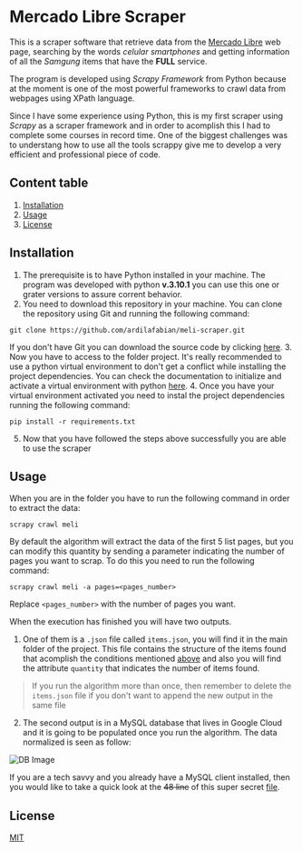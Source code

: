 # Mercado Libre Scraper

This is a scraper software that retrieve data from the [Mercado Libre](https://listado.mercadolibre.com.ar/celular-smartphones#D[A:celular%20smartphones]) web page, searching by the words _celular smartphones_ and getting information of all the _Samgung_ items that have the **FULL** service.

The program is developed using _Scrapy Framework_ from Python because at the moment is one of the most powerful frameworks to crawl data from webpages using XPath language.

Since I have some experience using Python, this is my first scraper using _Scrapy_ as a scraper framework and in order to acomplish this I had to complete some courses in record time. One of the biggest challenges was to understang how to use all the tools scrappy give me to develop a very efficient and professional piece of code.

## Content table
1. [Installation](#installation)
2. [Usage](#usage)
3. [License](#license)

## Installation

1. The prerequisite is to have Python installed in your machine. The program was developed with python **v.3.10.1** you can use this one or grater versions to assure corrent behavior.
2. You need to download this repository in your machine. You can clone the repository using Git and running the following command:
```
git clone https://github.com/ardilafabian/meli-scraper.git
```
If you don't have Git you can download the source code by clicking [here](https://github.com/ardilafabian/meli-scraper/archive/refs/heads/main.zip).
3. Now you have to access to the folder project. It's really recommended to use a python virtual environment to don't get a conflict while installing the project dependencies. You can check the documentation to initialize and activate a virtual environment with python [here](https://docs.python.org/3/library/venv.html).
4. Once you have your virtual environment activated you need to instal the project dependencies running the following command:
```
pip install -r requirements.txt
```
5. Now that you have followed the steps above successfully you are able to use the scraper

## Usage

When you are in the folder you have to run the following command in order to extract the data:
```
scrapy crawl meli
```

By default the algorithm will extract the data of the first 5 list pages, but you can modify this quantity by sending a parameter indicating the number of pages you want to scrap. To do this you need to run the following command:
```
scrapy crawl meli -a pages=<pages_number>
```
Replace ```<pages_number>``` with the number of pages you want.

When the execution has finished you will have two outputs. 
1. One of them is a ```.json``` file called ```items.json```, you will find it in the main folder of the project. This file contains the structure of the items found that acomplish the conditions mentioned [above](#mercado-libre-scraper) and also you will find the attribute ```quantity``` that indicates the number of items found.
> If you run the algorithm more than once, then remember to delete the ```items.json``` file if you don't want to append the new output in the same file
2. The second output is in a MySQL database that lives in Google Cloud and it is going to be populated once you run the algorithm. The data normalized is seen as follow:

![DB Image](https://github.com/ardilafabian/meli-scraper/tree/main/statics/db_output.png?raw=true)

If you are a tech savvy and you already have a MySQL client installed, then you would like to take a quick look at the ~~48 line~~ of this super secret [file](https://github.com/ardilafabian/meli-scraper/blob/main/meli_scraper/pipelines.py).

## License
[MIT](https://choosealicense.com/licenses/mit/)
